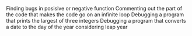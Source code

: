 Finding bugs in posisive or negative function 
Commenting out the part of the code that makes the code go on an infinite loop 
Debugging a program that prints the largest of three integers 
Debugging a program that converts a date to the day of the year considering leap year
